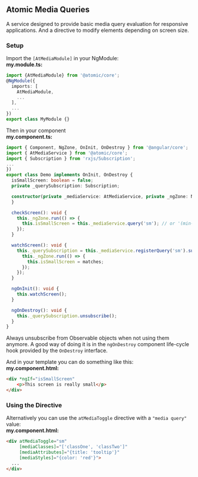## Atomic Media Queries

A service designed to provide basic media query evaluation for responsive applications. And  a directive to modify 
elements depending on screen size.

### Setup
Import the `[AtMediaModule]` in your NgModule:<br>
**my.module.ts:**
```typescript
import {AtMediaModule} from '@atomic/core';
@NgModule({
  imports: [
    AtMediaModule,
    ...
  ],
  ...
})
export class MyModule {}
```

Then in your component<br>
**my.component.ts:**
```typescript
import { Component, NgZone, OnInit, OnDestroy } from '@angular/core';
import { AtMediaService } from '@atomic/core';
import { Subscription } from 'rxjs/Subscription';
...
})
export class Demo implements OnInit, OnDestroy {
  isSmallScreen: boolean = false;
  private _querySubscription: Subscription;

  constructor(private _mediaService: AtMediaService, private _ngZone: NgZone) {
  }

  checkScreen(): void {
    this._ngZone.run(() => {
      this.isSmallScreen = this._mediaService.query('sm'); // or '(min-width: 960px) and (max-width: 1279px)'
    });
  }

  watchScreen(): void {
    this._querySubscription = this._mediaService.registerQuery('sm').subscribe((matches: boolean) => {
      this._ngZone.run(() => {
        this.isSmallScreen = matches;
      });
    });
  }

  ngOnInit(): void {
    this.watchScreen();
  }

  ngOnDestroy(): void {
    this._querySubscription.unsubscribe();
  }
}
```

Always unsubscribe from Observable objects when not using them anymore. A good way of doing it is in the `ngOnDestroy` 
component life-cycle hook provided by the `OnDestroy` interface.


And in your template you can do something like this:<br>
**my.component.html:**
```html
<div *ngIf="isSmallScreen"
    <p>This screen is really small</p>
</div>
```


### Using the Directive
Alternatively you can use the `atMediaToggle` directive with a `"media query"` value:<br>
**my.component.html:**
```html
<div atMediaToggle="sm"
     [mediaClasses]="['classOne', 'classTwo']"
     [mediaAttributes]="{title: 'tooltip'}"
     [mediaStyles]="{color: 'red'}">
  ...
</div>
```
